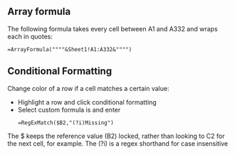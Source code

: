 ## Array formula

The following formula takes every cell between A1 and A332 and wraps each in quotes:

```
=ArrayFormula(""""&Sheet1!A1:A332&"""")
```

## Conditional Formatting

Change color of a row if a cell matches a certain value:
 - Highlight a row and click conditional formatting
 - Select custom formula is and enter
    ```
    =RegExMatch($B2,"(?i)Missing")
    ```
The $ keeps the reference value (B2) locked, rather than looking to C2 for the next cell, for example.
The (?i) is a regex shorthand for case insensitive
